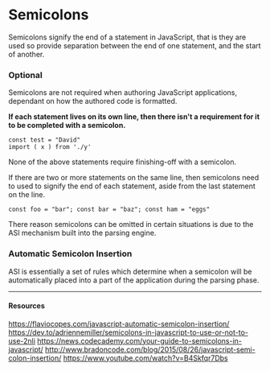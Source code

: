 # Semicolons

Semicolons signify the end of a statement in JavaScript, that is they are used so provide separation between the end of one statement, and the start of another.

### Optional

Semicolons are not required when authoring JavaScript applications, dependant on how the authored code is formatted.

**If each statement lives on its own line, then there isn't a requirement for it to be completed with a semicolon.**

```
const test = "David"
import ( x ) from './y'
```

None of the above statements require finishing-off with a semicolon.

If there are two or more statements on the same line, then semicolons need to used to signify the end of each statement, aside from the last statement on the line.

```
const foo = "bar"; const bar = "baz"; const ham = "eggs"
```

There reason semicolons can be omitted in certain situations is due to the ASI mechanism built into the parsing engine.

### Automatic Semicolon Insertion

ASI is essentially a set of rules which determine when a semicolon will be automatically placed into a part of the application during the parsing phase.

---

#### **Resources**

https://flaviocopes.com/javascript-automatic-semicolon-insertion/
https://dev.to/adriennemiller/semicolons-in-javascript-to-use-or-not-to-use-2nli
https://news.codecademy.com/your-guide-to-semicolons-in-javascript/
http://www.bradoncode.com/blog/2015/08/26/javascript-semi-colon-insertion/
https://www.youtube.com/watch?v=B4Skfqr7Dbs
